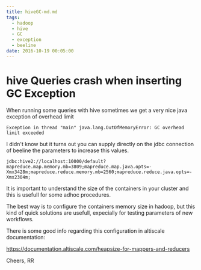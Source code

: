 ```yaml
---
title: hiveGC-md.md
tags:
  - hadoop
  - hive
  - GC
  - exception
  - beeline
date: 2016-10-19 00:05:00
---
```



# hive Queries crash when inserting GC Exception

When running some queries with hive sometimes we get a very nice java exception of overhead limit

```
Exception in thread "main" java.lang.OutOfMemoryError: GC overhead limit exceeded
```

I didn't know but it turns out you can supply directly on the jdbc connection of beeline the parameters to increase this values.


```
jdbc:hive2://localhost:10000/default?mapreduce.map.memory.mb=3809;mapreduce.map.java.opts=-Xmx3428m;mapreduce.reduce.memory.mb=2560;mapreduce.reduce.java.opts=-Xmx2304m;
```

It is important to understand the size of the containers in your cluster and this is usefull for some adhoc procedures.

The best way is to configure the containers memory size in hadoop, but this kind of quick solutions are usefull, expecially for testing parameters of new workflows.

There is some good info regarding this configuration in altiscale documentation:

https://documentation.altiscale.com/heapsize-for-mappers-and-reducers

Cheers,
RR
